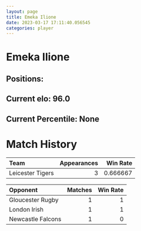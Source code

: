 ```yaml
---  
layout: page  
title: Emeka Ilione  
date: 2023-03-17 17:11:40.056545  
categories: player  
---
```

# Emeka Ilione

## Positions: 

## Current elo: 96.0

## Current Percentile: None

# Match History


| Team             |   Appearances |   Win Rate |
|:-----------------|--------------:|-----------:|
| Leicester Tigers |             3 |   0.666667 |

| Opponent          |   Matches |   Win Rate |
|:------------------|----------:|-----------:|
| Gloucester Rugby  |         1 |          1 |
| London Irish      |         1 |          1 |
| Newcastle Falcons |         1 |          0 |